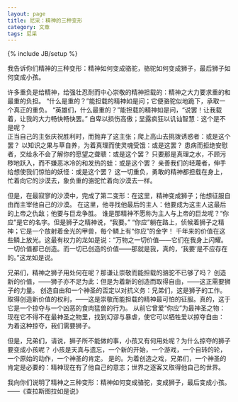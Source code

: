 ```yaml
---
layout: page
title: 尼采：精神的三种变形
category: 文章
tags: 尼采
---
```

{% include JB/setup %}

我告诉你们精神的三种变形：精神如何变成骆驼，骆驼如何变成狮子，最后狮子如何变成小孩。

许多重负是给精神，给强壮忍耐而中心崇敬的精神担载的：精神之大力要求重的和最重的负担。
“什么是重的？”能担载的精神如是问；它便骆驼似地跪下，承取一个真正的重负。
“英雄们，什么最重的？”能担载的精神如是问，“说罢！让我载着，让我的大力畅快畅快罢。”
自卑以损伤高傲；显露疯狂以讥讪智慧：这个是不是呢？   
正当自己的主张庆祝胜利时，而抛弃了这主张；爬上高山去挑拨诱惑者：或是这个罢？
以知识之果与草自养，为着真理而使灵魂受饿：或是这罢？
患病而拒绝安慰者，交给永不会了解你的愿望之聋聩：或是这个罢？
只要那是真理之水，不顾污秽地跃入，而不嫌恶冰冷的和发热的蛙：或是这个罢？
亲善我们的轻蔑者，伸手给想使我们惊怕的妖怪：或是这个罢？
这一切重负，勇敢的精神都担载在身上，忙着向它的沙漠去，象负重的骆驼忙着向沙漠去一样。


但是，在最寂寥的沙漠中，完成了第二变形：在这里，精神变成狮子；他想征服自由而主宰他自己的沙漠。
在这里，他寻找他最后的主人：他要成为这主人这最后的上帝之仇敌；他要与巨龙争胜。
谁是那精神不愿称为主人与上帝的巨龙呢？“你应”是它的名字。但是狮子之精神说，“我要。”
“你应”躺在路上，侦候着狮子之精神；它是一个放射着金光的甲兽，每个鳞上有“你应”的金字！
千年来的价值在这些鳞上放光。这最有权力的龙如是说：“万物之一切价值——它们在我身上闪耀。
一切价值都已创造。而一切已创造的价值——那就是我，真的，‘我要’是不应存在的。”这龙如是说。


兄弟们，精神之狮子用处何在呢？那谦让崇敬而能担载的骆驼不已够了吗？
创造新的价值，——狮子亦不足为此：但是为着新的创造而取得自由，——这正需要狮子的力量。
创造自由和一个神圣的否定以对抗义务：兄弟们，这是狮子的工作。
取得创造新价值的权利，——这是崇敬而能担载的精神最可怕的征服。真的，这于它是一个掠夺与一个凶恶的食肉猛兽的行为。
从前它曾爱“你应”为最神圣之物：现在它不得不在最神圣之物里，找到幻谬与暴虐，使它可以牺牲爱以掠夺自由：
为着这种掠夺，我们需要狮子。


但是，兄弟们，请说，狮子所不能做的事，小孩又有何用处呢？为什么掠夺的狮子要变成小孩呢？
小孩是天真与遗忘，一个新的开始，一个游戏，一个自转的轮，一个原始的动作，一个神圣的肯定。
是的。为着创造之戏，兄弟们，一个神圣的肯定是必要的：精神现在有了他自己的意志；世界之逐客又取得他自己的世界。

我向你们说明了精神之三种变形：精神如何变成骆驼，变成狮子，最后变成小孩。  
                                                                        ——《查拉斯图拉如是说》
